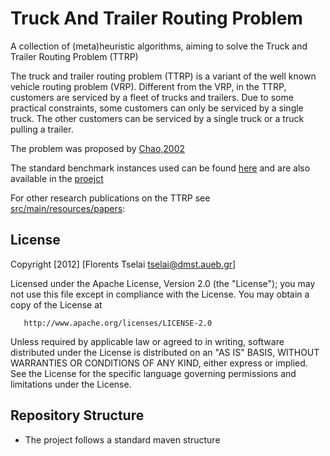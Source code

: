 
Truck And Trailer Routing Problem 
=================================

A collection of (meta)heuristic algorithms, aiming to solve the Truck and Trailer Routing Problem (TTRP)

The truck and trailer routing problem (TTRP) is a variant of the well known vehicle routing problem (VRP). 
Different from the VRP, in the TTRP, customers are serviced by a fleet of trucks and trailers. 
Due to some practical constraints, some customers can only be serviced by a single truck. 
The other customers can be serviced by a single truck or a truck pulling a trailer. 

The problem was proposed by [Chao,2002](http://140.113.119.114/students/thesis/096/2/Literature/VRP%20Variants/TTRP/2002_A%20TS%20method%20for%20the%20TTRP.pdf)

The standard benchmark instances used can be found [here](http://web.ntust.edu.tw/~vincent/ttrp/)
and are also available in the [proejct](http://github.com/Flooorents/ttrp/tree/master/src/test/resources/instances/benchmark)

For other research publications on the TTRP see [src/main/resources/papers](http://github.com/Flooorents/ttrp/tree/master/src/main/resources/papers):

License
-------

 Copyright [2012] [Florents Tselai <tselai@dmst.aueb.gr>]

   Licensed under the Apache License, Version 2.0 (the "License");
   you may not use this file except in compliance with the License.
   You may obtain a copy of the License at

       http://www.apache.org/licenses/LICENSE-2.0

   Unless required by applicable law or agreed to in writing, software
   distributed under the License is distributed on an "AS IS" BASIS,
   WITHOUT WARRANTIES OR CONDITIONS OF ANY KIND, either express or implied.
   See the License for the specific language governing permissions and
   limitations under the License.

Repository Structure
--------------------
 * The project follows a standard maven structure